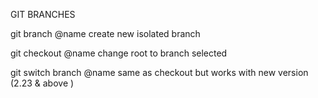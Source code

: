 GIT BRANCHES

git branch @name
create new isolated branch

git checkout @name
change root to branch selected

git switch branch @name
same as checkout but works with new version (2.23 & above   )